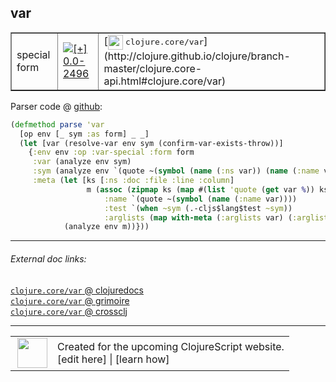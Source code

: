 ## var



 <table border="1">
<tr>
<td>special form</td>
<td><a href="https://github.com/cljsinfo/cljs-api-docs/tree/0.0-2496"><img valign="middle" alt="[+] 0.0-2496" title="Added in 0.0-2496" src="https://img.shields.io/badge/+-0.0--2496-lightgrey.svg"></a> </td>
<td>
[<img height="24px" valign="middle" src="http://i.imgur.com/1GjPKvB.png"> <samp>clojure.core/var</samp>](http://clojure.github.io/clojure/branch-master/clojure.core-api.html#clojure.core/var)
</td>
</tr>
</table>









Parser code @ [github](https://github.com/clojure/clojurescript/blob/r2816/src/clj/cljs/analyzer.clj#L556-L567):

```clj
(defmethod parse 'var
  [op env [_ sym :as form] _ _]
  (let [var (resolve-var env sym (confirm-var-exists-throw))]
    {:env env :op :var-special :form form
     :var (analyze env sym)
     :sym (analyze env `(quote ~(symbol (name (:ns var)) (name (:name var)))))
     :meta (let [ks [:ns :doc :file :line :column]
                 m (assoc (zipmap ks (map #(list 'quote (get var %)) ks))
                     :name `(quote ~(symbol (name (:name var))))
                     :test `(when ~sym (.-cljs$lang$test ~sym))
                     :arglists (map with-meta (:arglists var) (:arglists-meta var)))]
            (analyze env m))}))
```

<!--
Repo - tag - source tree - lines:

 <pre>
clojurescript @ r2816
└── src
    └── clj
        └── cljs
            └── <ins>[analyzer.clj:556-567](https://github.com/clojure/clojurescript/blob/r2816/src/clj/cljs/analyzer.clj#L556-L567)</ins>
</pre>

-->

---



###### External doc links:

[`clojure.core/var` @ clojuredocs](http://clojuredocs.org/clojure.core/var)<br>
[`clojure.core/var` @ grimoire](http://conj.io/store/v1/org.clojure/clojure/1.7.0-beta3/clj/clojure.core/var/)<br>
[`clojure.core/var` @ crossclj](http://crossclj.info/fun/clojure.core/var.html)<br>

---

 <table>
<tr><td>
<img valign="middle" align="right" width="48px" src="http://i.imgur.com/Hi20huC.png">
</td><td>
Created for the upcoming ClojureScript website.<br>
[edit here] | [learn how]
</td></tr></table>

[edit here]:https://github.com/cljsinfo/cljs-api-docs/blob/master/cljsdoc/special_var.cljsdoc
[learn how]:https://github.com/cljsinfo/cljs-api-docs/wiki/cljsdoc-files

<!--

This information was too distracting to show to readers, but I'll leave it
commented here since it is helpful to:

- pretty-print the data used to generate this document
- and show how to retrieve that data



The API data for this symbol:

```clj
{:ns "special",
 :name "var",
 :type "special form",
 :source {:code "(defmethod parse 'var\n  [op env [_ sym :as form] _ _]\n  (let [var (resolve-var env sym (confirm-var-exists-throw))]\n    {:env env :op :var-special :form form\n     :var (analyze env sym)\n     :sym (analyze env `(quote ~(symbol (name (:ns var)) (name (:name var)))))\n     :meta (let [ks [:ns :doc :file :line :column]\n                 m (assoc (zipmap ks (map #(list 'quote (get var %)) ks))\n                     :name `(quote ~(symbol (name (:name var))))\n                     :test `(when ~sym (.-cljs$lang$test ~sym))\n                     :arglists (map with-meta (:arglists var) (:arglists-meta var)))]\n            (analyze env m))}))",
          :title "Parser code",
          :repo "clojurescript",
          :tag "r2816",
          :filename "src/clj/cljs/analyzer.clj",
          :lines [556 567]},
 :full-name "special/var",
 :full-name-encode "special_var",
 :clj-symbol "clojure.core/var",
 :history [["+" "0.0-2496"]]}

```

Retrieve the API data for this symbol:

```clj
;; from Clojure REPL
(require '[clojure.edn :as edn])
(-> (slurp "https://raw.githubusercontent.com/cljsinfo/cljs-api-docs/catalog/cljs-api.edn")
    (edn/read-string)
    (get-in [:symbols "special/var"]))
```

-->

